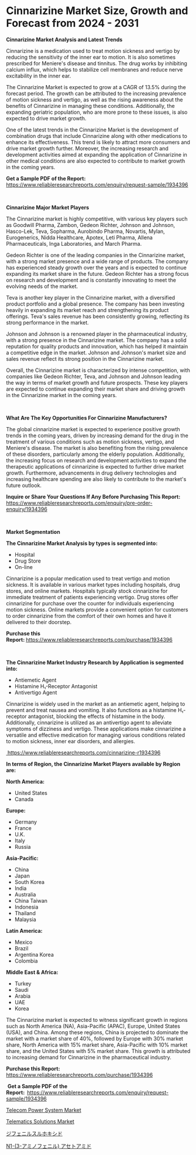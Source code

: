 <p><h1>Cinnarizine Market Size, Growth and Forecast from 2024 - 2031</h1></p><p><strong>Cinnarizine Market Analysis and Latest Trends</strong></p>
<p><p>Cinnarizine is a medication used to treat motion sickness and vertigo by reducing the sensitivity of the inner ear to motion. It is also sometimes prescribed for Meniere's disease and tinnitus. The drug works by inhibiting calcium influx, which helps to stabilize cell membranes and reduce nerve excitability in the inner ear.</p><p>The Cinnarizine Market is expected to grow at a CAGR of 13.5% during the forecast period. The growth can be attributed to the increasing prevalence of motion sickness and vertigo, as well as the rising awareness about the benefits of Cinnarizine in managing these conditions. Additionally, the expanding geriatric population, who are more prone to these issues, is also expected to drive market growth.</p><p>One of the latest trends in the Cinnarizine Market is the development of combination drugs that include Cinnarizine along with other medications to enhance its effectiveness. This trend is likely to attract more consumers and drive market growth further. Moreover, the increasing research and development activities aimed at expanding the application of Cinnarizine in other medical conditions are also expected to contribute to market growth in the coming years.</p></p>
<p><strong>Get a Sample PDF of the Report:&nbsp;</strong> <a href="https://www.reliableresearchreports.com/enquiry/request-sample/1934396">https://www.reliableresearchreports.com/enquiry/request-sample/1934396</a></p>
<p>&nbsp;</p>
<p><strong>Cinnarizine Major Market Players</strong></p>
<p><p>The Cinnarizine market is highly competitive, with various key players such as Goodwill Pharma, Zambon, Gedeon Richter, Johnson and Johnson, Hasco-Lek, Teva, Sopharma, Aurobindo Pharma, Novartis, Mylan, Eurogenerics, Nidda Healthcare, Apotex, Leti Pharma, Allena Pharmaceuticals, Inga Laboratories, and March Pharma.</p><p>Gedeon Richter is one of the leading companies in the Cinnarizine market, with a strong market presence and a wide range of products. The company has experienced steady growth over the years and is expected to continue expanding its market share in the future. Gedeon Richter has a strong focus on research and development and is constantly innovating to meet the evolving needs of the market.</p><p>Teva is another key player in the Cinnarizine market, with a diversified product portfolio and a global presence. The company has been investing heavily in expanding its market reach and strengthening its product offerings. Teva's sales revenue has been consistently growing, reflecting its strong performance in the market.</p><p>Johnson and Johnson is a renowned player in the pharmaceutical industry, with a strong presence in the Cinnarizine market. The company has a solid reputation for quality products and innovation, which has helped it maintain a competitive edge in the market. Johnson and Johnson's market size and sales revenue reflect its strong position in the Cinnarizine market.</p><p>Overall, the Cinnarizine market is characterized by intense competition, with companies like Gedeon Richter, Teva, and Johnson and Johnson leading the way in terms of market growth and future prospects. These key players are expected to continue expanding their market share and driving growth in the Cinnarizine market in the coming years.</p></p>
<p>&nbsp;</p>
<p><strong>What Are The Key Opportunities For Cinnarizine Manufacturers?</strong></p>
<p><p>The global cinnarizine market is expected to experience positive growth trends in the coming years, driven by increasing demand for the drug in the treatment of various conditions such as motion sickness, vertigo, and Meniere's disease. The market is also benefiting from the rising prevalence of these disorders, particularly among the elderly population. Additionally, the increasing focus on research and development activities to expand the therapeutic applications of cinnarizine is expected to further drive market growth. Furthermore, advancements in drug delivery technologies and increasing healthcare spending are also likely to contribute to the market's future outlook.</p></p>
<p><strong>Inquire or Share Your Questions If Any Before Purchasing This Report:</strong> <a href="https://www.reliableresearchreports.com/enquiry/pre-order-enquiry/1934396">https://www.reliableresearchreports.com/enquiry/pre-order-enquiry/1934396</a></p>
<p>&nbsp;</p>
<p><strong>Market Segmentation</strong></p>
<p><strong>The Cinnarizine Market Analysis by types is segmented into:</strong></p>
<p><ul><li>Hospital</li><li>Drug Store</li><li>On-line</li></ul></p>
<p><p>Cinnarizine is a popular medication used to treat vertigo and motion sickness. It is available in various market types including hospitals, drug stores, and online markets. Hospitals typically stock cinnarizine for immediate treatment of patients experiencing vertigo. Drug stores offer cinnarizine for purchase over the counter for individuals experiencing motion sickness. Online markets provide a convenient option for customers to order cinnarizine from the comfort of their own homes and have it delivered to their doorstep.</p></p>
<p><strong>Purchase this Report:&nbsp;</strong><a href="https://www.reliableresearchreports.com/purchase/1934396">https://www.reliableresearchreports.com/purchase/1934396</a></p>
<p>&nbsp;</p>
<p><strong>The Cinnarizine Market Industry Research by Application is segmented into:</strong></p>
<p><ul><li>Antiemetic Agent</li><li>Histamine H₁-Receptor Antagonist</li><li>Antivertigo Agent</li></ul></p>
<p><p>Cinnarizine is widely used in the market as an antiemetic agent, helping to prevent and treat nausea and vomiting. It also functions as a histamine H₁-receptor antagonist, blocking the effects of histamine in the body. Additionally, cinnarizine is utilized as an antivertigo agent to alleviate symptoms of dizziness and vertigo. These applications make cinnarizine a versatile and effective medication for managing various conditions related to motion sickness, inner ear disorders, and allergies.</p></p>
<p><a href="https://www.reliableresearchreports.com/cinnarizine-r1934396">&nbsp;https://www.reliableresearchreports.com/cinnarizine-r1934396</a></p>
<p><strong>In terms of Region, the Cinnarizine Market Players available by Region are:</strong></p>
<p>
    <p> <strong> North America: </strong>
        <ul>
            <li>United States</li>
            <li>Canada</li>
        </ul>
        </p> 
    <p> <strong> Europe: </strong>
        <ul>
            <li>Germany</li>
            <li>France</li>
            <li>U.K.</li>
            <li>Italy</li>
            <li>Russia</li>
        </ul>
        </p> 
    <p> <strong> Asia-Pacific: </strong>
        <ul>
            <li>China</li>
            <li>Japan</li>
            <li>South Korea</li>
            <li>India</li>
            <li>Australia</li>
            <li>China Taiwan</li>
            <li>Indonesia</li>
            <li>Thailand</li>
            <li>Malaysia</li>
        </ul>
        </p> 
    <p> <strong> Latin America: </strong>
        <ul>
            <li>Mexico</li>
            <li>Brazil</li>
            <li>Argentina Korea</li>
            <li>Colombia</li>
        </ul>
        </p> 
    <p> <strong> Middle East & Africa: </strong>
        <ul>
            <li>Turkey</li>
            <li>Saudi</li>
            <li>Arabia</li>
            <li>UAE</li>
            <li>Korea</li>
        </ul>
    </p>
    </p>
<p><p>The Cinnarizine market is expected to witness significant growth in regions such as North America (NA), Asia-Pacific (APAC), Europe, United States (USA), and China. Among these regions, China is projected to dominate the market with a market share of 40%, followed by Europe with 30% market share, North America with 15% market share, Asia-Pacific with 10% market share, and the United States with 5% market share. This growth is attributed to increasing demand for Cinnarizine in the pharmaceutical industry.</p></p>
<p><strong>Purchase this Report: </strong><a href="https://www.reliableresearchreports.com/purchase/1934396">https://www.reliableresearchreports.com/purchase/1934396</a></p>
<p>&nbsp;<strong>Get a Sample PDF of the Report:&nbsp;&nbsp;</strong><a href="https://www.reliableresearchreports.com/enquiry/request-sample/1934396">https://www.reliableresearchreports.com/enquiry/request-sample/1934396</a></p>
<p><strong></strong></p>
<p><p><a href="https://github.com/sifatuddin25/Market-Research-Report-List-1/blob/main/telecom-power-system-market.md">Telecom Power System Market</a></p><p><a href="https://github.com/wrwgzwbr35/Market-Research-Report-List-1/blob/main/telematics-solutions-market.md">Telematics Solutions Market</a></p><p><a href="https://github.com/ddwcuskozol07187/Market-Research-Report-List-3/blob/main/1043339177877.md">ジフェニルスルホキシド</a></p><p><a href="https://github.com/xtkhtofdt934839/Market-Research-Report-List-3/blob/main/5532929177876.md">N1-(3-アミノフェニル) アセトアミド</a></p></p>